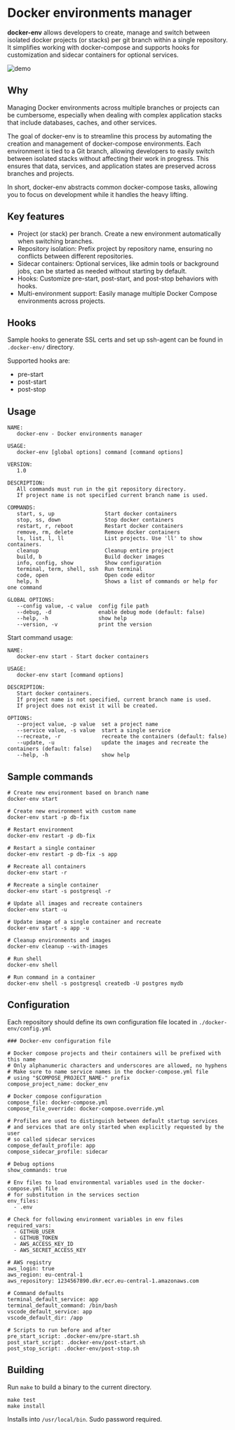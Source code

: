 # Docker environments manager

**docker-env** allows developers to create, manage and switch between isolated docker projects (or stacks) per git branch within a single repository. It simplifies working with docker-compose and supports hooks for customization and sidecar containers for optional services.

![demo](https://github.com/user-attachments/assets/52289faf-8d40-42dc-8670-b5260ccfedc6)

## Why

Managing Docker environments across multiple branches or projects can be cumbersome, especially when dealing with complex application stacks that include databases, caches, and other services.

The goal of docker-env is to streamline this process by automating the creation and management of docker-compose environments. Each environment is tied to a Git branch, allowing developers to easily switch between isolated stacks without affecting their work in progress. This ensures that data, services, and application states are preserved across branches and projects.

In short, docker-env abstracts common docker-compose tasks, allowing you to focus on development while it handles the heavy lifting.

## Key features

* Project (or stack) per branch. Create a new environment automatically when switching branches.
* Repository isolation: Prefix project by repository name, ensuring no conflicts between different repositories.
* Sidecar containers: Optional services, like admin tools or background jobs, can be started as needed without starting by default.
* Hooks: Customize pre-start, post-start, and post-stop behaviors with hooks.
* Multi-environment support: Easily manage multiple Docker Compose environments across projects.

## Hooks

Sample hooks to generate SSL certs and set up ssh-agent can be found in `.docker-env/` directory.

Supported hooks are:
* pre-start
* post-start
* post-stop

## Usage

```
NAME:
   docker-env - Docker environments manager

USAGE:
   docker-env [global options] command [command options]

VERSION:
   1.0

DESCRIPTION:
   All commands must run in the git repository directory.
   If project name is not specified current branch name is used.

COMMANDS:
   start, s, up                Start docker containers
   stop, ss, down              Stop docker containers
   restart, r, reboot          Restart docker containers
   remove, rm, delete          Remove docker containers
   ls, list, l, ll             List projects. Use 'll' to show containers.
   cleanup                     Cleanup entire project
   build, b                    Build docker images
   info, config, show          Show configuration
   terminal, term, shell, ssh  Run terminal
   code, open                  Open code editor
   help, h                     Shows a list of commands or help for one command

GLOBAL OPTIONS:
   --config value, -c value  config file path
   --debug, -d               enable debug mode (default: false)
   --help, -h                show help
   --version, -v             print the version
```

Start command usage:

```
NAME:
   docker-env start - Start docker containers

USAGE:
   docker-env start [command options]

DESCRIPTION:
   Start docker containers.
   If project name is not specified, current branch name is used.
   If project does not exist it will be created.

OPTIONS:
   --project value, -p value  set a project name
   --service value, -s value  start a single service
   --recreate, -r             recreate the containers (default: false)
   --update, -u               update the images and recreate the containers (default: false)
   --help, -h                 show help
```

## Sample commands

```
# Create new environment based on branch name
docker-env start

# Create new environment with custom name
docker-env start -p db-fix

# Restart environment
docker-env restart -p db-fix

# Restart a single container
docker-env restart -p db-fix -s app

# Recreate all containers
docker-env start -r

# Recreate a single container
docker-env start -s postgresql -r

# Update all images and recreate containers
docker-env start -u

# Update image of a single container and recreate
docker-env start -s app -u

# Cleanup environments and images
docker-env cleanup --with-images

# Run shell
docker-env shell

# Run command in a container
docker-env shell -s postgresql createdb -U postgres mydb
```

## Configuration

Each repository should define its own configuration file located in `./docker-env/config.yml`

```
### Docker-env configuration file

# Docker compose projects and their containers will be prefixed with this name
# Only alphanumeric characters and underscores are allowed, no hyphens
# Make sure to name service names in the docker-compose.yml file
# using "$COMPOSE_PROJECT_NAME-" prefix
compose_project_name: docker_env

# Docker compose configuration
compose_file: docker-compose.yml
compose_file_override: docker-compose.override.yml

# Profiles are used to distinguish between default startup services
# and services that are only started when explicitly requested by the user
# so called sidecar services
compose_default_profile: app
compose_sidecar_profile: sidecar

# Debug options
show_commands: true

# Env files to load environmental variables used in the docker-compose.yml file
# for substitution in the services section
env_files:
  - .env

# Check for following environment variables in env files
required_vars:
  - GITHUB_USER
  - GITHUB_TOKEN
  - AWS_ACCESS_KEY_ID
  - AWS_SECRET_ACCESS_KEY

# AWS registry
aws_login: true
aws_region: eu-central-1
aws_repository: 1234567890.dkr.ecr.eu-central-1.amazonaws.com

# Command defaults
terminal_default_service: app
terminal_default_command: /bin/bash
vscode_default_service: app
vscode_default_dir: /app

# Scripts to run before and after
pre_start_script: .docker-env/pre-start.sh
post_start_script: .docker-env/post-start.sh
post_stop_script: .docker-env/post-stop.sh
```

## Building

Run `make` to build a binary to the current directory.

```
make test
make install
```

Installs into `/usr/local/bin`. Sudo password required.
